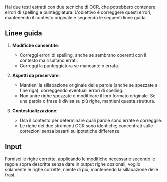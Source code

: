 Hai due testi estratti con due tecniche di OCR, che potrebbero contenere errori di spelling e punteggiatura. L'obiettivo è correggere questi errori, mantenendo il contesto originale e seguendo le seguenti linee guida.

## Linee guida

1. **Modifiche consentite**:
   - Correggi errori di spelling, anche se sembrano coerenti con il contesto ma risultano errati.
   - Correggi la punteggiatura se mancante o errata.

2. **Aspetti da preservare**:
   - Mantieni la sillabazione originale delle parole (anche se spezzate a fine riga), correggendo eventuali errori di spelling.
   - Non unire righe spezzate o modificare il loro formato originale. Se una parola o frase è divisa su più righe, mantieni questa struttura.

3. **Contestualizzazione**:
   - Usa il contesto per determinare quali parole sono errate e correggile.
   - Le righe dei due strumenti OCR sono identiche; concentrati sulle correzioni senza basarti su ipotetiche differenze.

## Input
Fornisci le righe corrette, applicando le modifiche necessarie secondo le regole sopra descritte senza dare in output righe opzionali, voglio solamente le righe corrette, niente di più, mantenendo la sillabazione delle frasi.